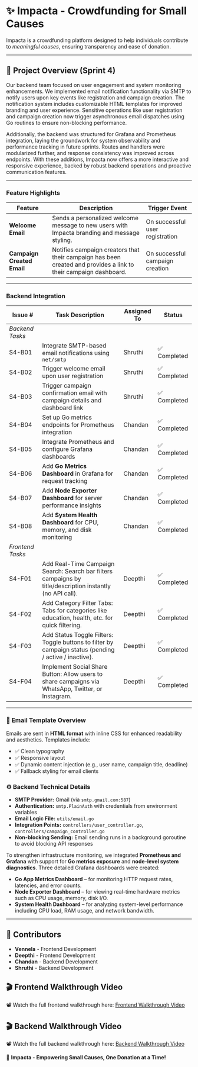 # ✨ Impacta - Crowdfunding for Small Causes
Impacta is a crowdfunding platform designed to help individuals contribute to *meaningful causes*, ensuring transparency and ease of donation.

---

## 🚀 Project Overview (Sprint 4)
Our backend team focused on user engagement and system monitoring enhancements. We implemented email notification functionality via SMTP to notify users upon key events like registration and campaign creation. The notification system includes customizable HTML templates for improved branding and user experience. Sensitive operations like user registration and campaign creation now trigger asynchronous email dispatches using Go routines to ensure non-blocking performance.

Additionally, the backend was structured for Grafana and Prometheus integration, laying the groundwork for system observability and performance tracking in future sprints. Routes and handlers were modularized further, and response consistency was improved across endpoints. With these additions, Impacta now offers a more interactive and responsive experience, backed by robust backend operations and proactive communication features. 


---

### Feature Highlights

| Feature | Description | Trigger Event |
|--------|-------------|----------------|
| **Welcome Email** | Sends a personalized welcome message to new users with Impacta branding and message styling. | On successful user registration |
| **Campaign Created Email** | Notifies campaign creators that their campaign has been created and provides a link to their campaign dashboard. | On successful campaign creation |

---

### Backend Integration

| Issue # | Task Description | Assigned To | Status |
|---------|------------------|-------------|--------|
 | *Backend Tasks* |                                                                                                  |                     | 
| S4-B01 | Integrate SMTP-based email notifications using `net/smtp` | Shruthi | ✅ Completed |
| S4-B02 | Trigger welcome email upon user registration | Shruthi | ✅ Completed |
| S4-B03 | Trigger campaign confirmation email with campaign details and dashboard link | Shruthi | ✅ Completed |
| S4-B04  | Set up Go metrics endpoints for Prometheus integration                                            | Chandan     | ✅ Completed |
| S4-B05  | Integrate Prometheus and configure Grafana dashboards                                             | Chandan     | ✅ Completed |
| S4-B06  | Add **Go Metrics Dashboard** in Grafana for request tracking                                      | Chandan     | ✅ Completed |
| S4-B07  | Add **Node Exporter Dashboard** for server performance insights                                   | Chandan     | ✅ Completed |
| S4-B08  | Add **System Health Dashboard** for CPU, memory, and disk monitoring                              | Chandan     | ✅ Completed |
 | *Frontend Tasks* |                                                                                                  |                     | 
 | S4-F01   | Add Real-Time Campaign Search: Search bar filters campaigns by title/description instantly (no API call).     | Deepthi         | ✅ Completed |
| S4-F02   | Add Category Filter Tabs: Tabs for categories like education, health, etc. for quick filtering.                | Deepthi         | ✅ Completed |
| S4-F03   | Add Status Toggle Filters: Toggle buttons to filter by campaign status (pending / active / inactive).         | Deepthi         | ✅ Completed |
| S4-F04   | Implement Social Share Button: Allow users to share campaigns via WhatsApp, Twitter, or Instagram.            | Deepthi         | ✅ Completed |

---

### 📧 Email Template Overview

Emails are sent in **HTML format** with inline CSS for enhanced readability and aesthetics. Templates include:

- ✅ Clean typography
- ✅ Responsive layout
- ✅ Dynamic content injection (e.g., user name, campaign title, deadline)
- ✅ Fallback styling for email clients

### ⚙️ Backend Technical Details

- **SMTP Provider:** Gmail (via `smtp.gmail.com:587`)
- **Authentication:** `smtp.PlainAuth` with credentials from environment variables
- **Email Logic File:** `utils/email.go`
- **Integration Points:** `controllers/user_controller.go`, `controllers/campaign_controller.go`
- **Non-blocking Sending:** Email sending runs in a background goroutine to avoid blocking API responses

To strengthen infrastructure monitoring, we integrated **Prometheus and Grafana** with support for **Go metrics exposure** and **node-level system diagnostics**. Three detailed Grafana dashboards were created:

- **Go App Metrics Dashboard** – for monitoring HTTP request rates, latencies, and error counts.
- **Node Exporter Dashboard** – for viewing real-time hardware metrics such as CPU usage, memory, disk I/O.
- **System Health Dashboard** – for analyzing system-level performance including CPU load, RAM usage, and network bandwidth.

---

 ## 👥 Contributors

- **Vennela** - Frontend Development
- **Deepthi** - Frontend Development
- **Chandan** - Backend Development
- **Shruthi** - Backend Development

## 🎬 Frontend Walkthrough Video
📽️ Watch the full frontend walkthrough here: [Frontend Walkthrough Video](https://youtu.be/6bDxygBRL54)

## 🎬 Backend Walkthrough Video
📽️ Watch the full backend walkthrough here: [Backend Walkthrough Video](https://youtu.be/yIxtH9PpRfg)


🚀 **Impacta - Empowering Small Causes, One Donation at a Time!**

